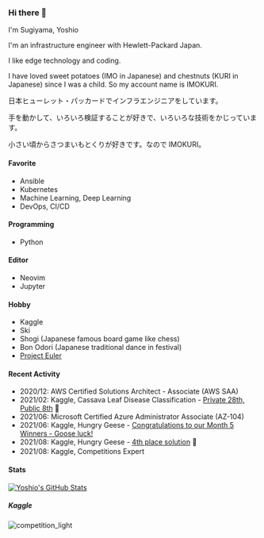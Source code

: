 ### Hi there 👋

I'm Sugiyama, Yoshio


I'm an infrastructure engineer with Hewlett-Packard Japan.

I like edge technology and coding.

I have loved sweet potatoes (IMO in Japanese) and chestnuts (KURI in Japanese) since I was a child.
So my account name is IMOKURI.


日本ヒューレット・パッカードでインフラエンジニアをしています。

手を動かして、いろいろ検証することが好きで、いろいろな技術をかじっています。

小さい頃からさつまいもとくりが好きです。なので IMOKURI。


#### Favorite

- Ansible
- Kubernetes
- Machine Learning, Deep Learning
- DevOps, CI/CD

#### Programming

- Python

#### Editor

- Neovim
- Jupyter

#### Hobby

- Kaggle
- Ski
- Shogi (Japanese famous board game like chess)
- Bon Odori (Japanese traditional dance in festival)
- [Project Euler](https://projecteuler.net/progress=IMOKURI)

#### Recent Activity

- 2020/12: AWS Certified Solutions Architect - Associate (AWS SAA)
- 2021/02: Kaggle, Cassava Leaf Disease Classification - [Private 28th, Public 8th](https://www.kaggle.com/c/cassava-leaf-disease-classification/discussion/220599) 🥈
- 2021/06: Microsoft Certified Azure Administrator Associate (AZ-104)
- 2021/06: Kaggle, Hungry Geese - [Congratulations to our Month 5 Winners - Goose luck!](https://www.kaggle.com/c/hungry-geese/discussion/248986)
- 2021/08: Kaggle, Hungry Geese - [4th place solution](https://www.kaggle.com/c/hungry-geese/discussion/263690) 🥇
- 2021/08: Kaggle, Competitions Expert <img src="https://www.kaggle.com/static/images/tiers/expert@48.png" width="16px">

#### Stats

[![Yoshio's GitHub Stats](https://github-readme-stats.vercel.app/api?username=IMOKURI&show_icons=true)](https://github.com/anuraghazra/github-readme-stats)

##### Kaggle

![competition_light](https://road-to-kaggle-grandmaster.vercel.app/api/badges/IMOKURI/competition/light)

